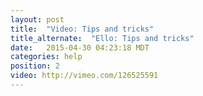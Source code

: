 ```yaml
---
layout: post
title:  "Video: Tips and tricks"
title_alternate:  "Ello: Tips and tricks"
date:   2015-04-30 04:23:18 MDT
categories: help
position: 2
video: http://vimeo.com/126525591
---
```

